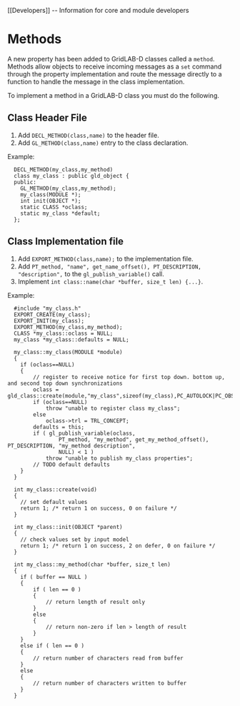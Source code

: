 [[Developers]] -- Information for core and module developers

# Methods

A new property has been added to GridLAB-D classes called a `method`.  Methods allow objects to receive incoming messages as a `set` command through the property implementation and route the message directly to a function to handle the message in the class implementation.

To implement a method in a GridLAB-D class you must do the following.

## Class Header File

1. Add `DECL_METHOD(class,name)` to the header file.
1. Add `GL_METHOD(class,name)` entry to the class declaration.

Example:
~~~
  DECL_METHOD(my_class,my_method)
  class my_class : public gld_object {
  public:
    GL_METHOD(my_class,my_method);
    my_class(MODULE *);
    int init(OBJECT *);
    static CLASS *oclass;
    static my_class *default;
  };
~~~

## Class Implementation file

1. Add `EXPORT_METHOD(class,name);` to the implementation file.
1. Add `PT_method, "name", get_name_offset(), PT_DESCRIPTION, "description",` to the `gl_publish_variable()` call.
1. Implement `int class::name(char *buffer, size_t len) {...}`.

Example:
~~~
  #include "my_class.h"
  EXPORT_CREATE(my_class);
  EXPORT_INIT(my_class);
  EXPORT_METHOD(my_class,my_method);
  CLASS *my_class::oclass = NULL;
  my_class *my_class::defaults = NULL;
  
  my_class::my_class(MODULE *module)
  {
  	if (oclass==NULL)
  	{
  		// register to receive notice for first top down. bottom up, and second top down synchronizations
  		oclass = gld_class::create(module,"my_class",sizeof(my_class),PC_AUTOLOCK|PC_OBSERVER);
  		if (oclass==NULL)
  			throw "unable to register class my_class";
  		else
  			oclass->trl = TRL_CONCEPT;
  		defaults = this;
  		if ( gl_publish_variable(oclass,
  				PT_method, "my_method", get_my_method_offset(), PT_DESCRIPTION, "my_method description",
  				NULL) < 1 )
  			throw "unable to publish my_class properties";
  		// TODO default defaults
  	}
  }
  
  int my_class::create(void)
  {
  	// set default values
  	return 1; /* return 1 on success, 0 on failure */
  }
  
  int my_class::init(OBJECT *parent)
  {
  	// check values set by input model
  	return 1; /* return 1 on success, 2 on defer, 0 on failure */
  }
  
  int my_class::my_method(char *buffer, size_t len)
  {
  	if ( buffer == NULL )
  	{
  		if ( len == 0 )
  		{
  			// return length of result only
  	  	}
  	  	else
  	  	{
  	  	  	// return non-zero if len > length of result
  	  	}
  	}
  	else if ( len == 0 )
  	{
  		// return number of characters read from buffer
  	}
  	else
  	{
  		// return number of characters written to buffer
  	}
  }
~~~
